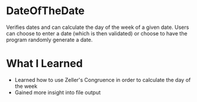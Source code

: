 # DateOfTheDate

Verifies dates and can calculate the day of the week of a given date. Users can choose to enter a date (which is then validated) or
choose to have the program randomly generate a date. 

# What I Learned

* Learned how to use Zeller's Congruence in order to calculate the day of the week
* Gained more insight into file output
